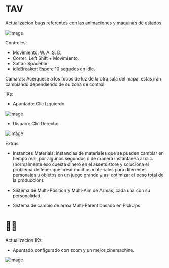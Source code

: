 # TAV
Actualizacion bugs referentes con las animaciones y maquinas de estados.

![image](https://github.com/Michikatsu0/TAV/assets/68073260/e27b6ba0-fb3d-4da6-afdd-bfad952cdeb0)

Controles: 
- Movimiento: W. A. S. D.
- Correr: Left Shift + Movimiento.
- Saltar: Spacebar.
- idleBreaker: Espere 10 segudos en idle.
  
Camaras: Acerquese a los focos de luz de la otra sala del mapa, estas irán cambiando dependiendo de su zona de control.

IKs:
- Apuntado: Clic Izquierdo
  
![image](https://github.com/Michikatsu0/TAV/assets/68073260/f17fd8da-06ed-4b6d-a153-5631cbdf78c7)

- Disparo: Clic Derecho

![image](https://github.com/Michikatsu0/TAV/assets/68073260/c05d2b6f-4230-4219-9f88-4c9dd8f21b5a)

Extras:
- Instances Materials: instancias de materiales que se pueden cambiar en tiempo real, por algunos segundos o de manera instantanea al clic. (normalmente eso cuesta dinero en el assets store y soluciona el problema de tener que crear muchos materiales para diferentes personajes u objetos en un juego grande y asi optimizar el peso total de la producción).

- Sistema de Multi-Position y Multi-Aim de Armas, cada una con su personalidad.

- Sistema de cambio de arma Multi-Parent basado en PickUps

# 🧑‍🔧

Actualizacion IKs: 
- Apuntado configurado con zoom y un mejor cinemachine.

![image](https://github.com/Michikatsu0/TAV/assets/68073260/5ecc1e2c-4605-4ad1-aa10-7227fdd6bc99)
